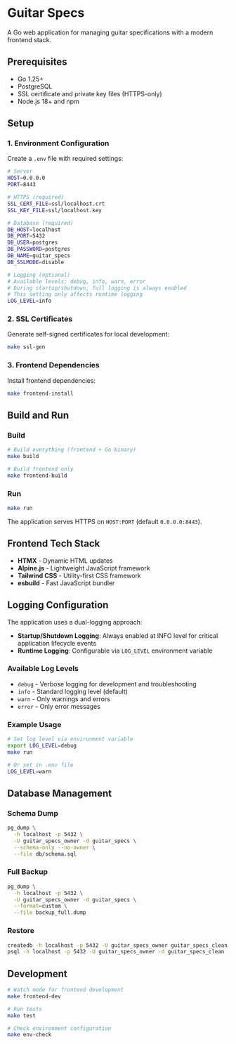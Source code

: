 # Guitar Specs

A Go web application for managing guitar specifications with a modern frontend stack.

## Prerequisites
- Go 1.25+
- PostgreSQL
- SSL certificate and private key files (HTTPS-only)
- Node.js 18+ and npm

## Setup

### 1. Environment Configuration
Create a `.env` file with required settings:
```bash
# Server
HOST=0.0.0.0
PORT=8443

# HTTPS (required)
SSL_CERT_FILE=ssl/localhost.crt
SSL_KEY_FILE=ssl/localhost.key

# Database (required)
DB_HOST=localhost
DB_PORT=5432
DB_USER=postgres
DB_PASSWORD=postgres
DB_NAME=guitar_specs
DB_SSLMODE=disable

# Logging (optional)
# Available levels: debug, info, warn, error
# During startup/shutdown, full logging is always enabled
# This setting only affects runtime logging
LOG_LEVEL=info
```

### 2. SSL Certificates
Generate self-signed certificates for local development:
```bash
make ssl-gen
```

### 3. Frontend Dependencies
Install frontend dependencies:
```bash
make frontend-install
```

## Build and Run

### Build
```bash
# Build everything (frontend + Go binary)
make build

# Build frontend only
make frontend-build
```

### Run
```bash
make run
```

The application serves HTTPS on `HOST:PORT` (default `0.0.0.0:8443`).

## Frontend Tech Stack
- **HTMX** - Dynamic HTML updates
- **Alpine.js** - Lightweight JavaScript framework
- **Tailwind CSS** - Utility-first CSS framework
- **esbuild** - Fast JavaScript bundler

## Logging Configuration

The application uses a dual-logging approach:

- **Startup/Shutdown Logging**: Always enabled at INFO level for critical application lifecycle events
- **Runtime Logging**: Configurable via `LOG_LEVEL` environment variable

### Available Log Levels
- `debug` - Verbose logging for development and troubleshooting
- `info` - Standard logging level (default)
- `warn` - Only warnings and errors
- `error` - Only error messages

### Example Usage
```bash
# Set log level via environment variable
export LOG_LEVEL=debug
make run

# Or set in .env file
LOG_LEVEL=warn
```

## Database Management

### Schema Dump
```bash
pg_dump \
  -h localhost -p 5432 \
  -U guitar_specs_owner -d guitar_specs \
  --schema-only --no-owner \
  --file db/schema.sql
```

### Full Backup
```bash
pg_dump \
  -h localhost -p 5432 \
  -U guitar_specs_owner -d guitar_specs \
  --format=custom \
  --file backup_full.dump
```

### Restore
```bash
createdb -h localhost -p 5432 -U guitar_specs_owner guitar_specs_clean
psql -h localhost -p 5432 -U guitar_specs_owner -d guitar_specs_clean -f db/schema.sql
```

## Development
```bash
# Watch mode for frontend development
make frontend-dev

# Run tests
make test

# Check environment configuration
make env-check
```
